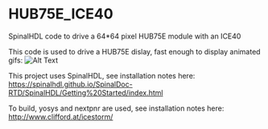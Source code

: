 # HUB75E_ICE40
SpinalHDL code to drive a 64*64 pixel HUB75E module with an ICE40

This code is used to drive a HUB75E dislay, fast enough to display animated gifs:
![Alt Text](./Images/example.gif)

This project uses SpinalHDL, see installation notes here: https://spinalhdl.github.io/SpinalDoc-RTD/SpinalHDL/Getting%20Started/index.html

To build, yosys and nextpnr are used, see installation notes here: http://www.clifford.at/icestorm/

